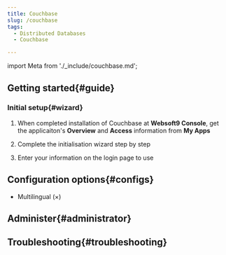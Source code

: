 ```yaml
---
title: Couchbase
slug: /couchbase
tags:
  - Distributed Databases
  - Couchbase

---
```


import Meta from './_include/couchbase.md';

<Meta name="meta" />

## Getting started{#guide}

### Initial setup{#wizard}

1. When completed installation of Couchbase at **Websoft9 Console**, get the applicaiton's **Overview** and **Access** information from **My Apps**  

2. Complete the initialisation wizard step by step

3. Enter your information on the login page to use 

## Configuration options{#configs}

- Multilingual (×)

## Administer{#administrator}

## Troubleshooting{#troubleshooting}
